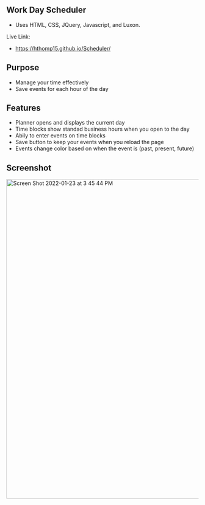## Work Day Scheduler
- Uses HTML, CSS, JQuery, Javascript, and Luxon.

Live Link: 
- https://hthomp15.github.io/Scheduler/
 
## Purpose
- Manage your time effectively 
- Save events for each hour of the day

## Features 
- Planner opens and displays the current day 
- Time blocks show standad business hours when you open to the day 
- Abily to enter events on time blocks 
- Save button to keep your events when you reload the page
- Events change color based on when the event is (past, present, future)

## Screenshot

<img width="837" alt="Screen Shot 2022-01-23 at 3 45 44 PM" src="https://user-images.githubusercontent.com/92960832/150697374-93383f66-76dd-4024-949d-15246f906e27.png">
